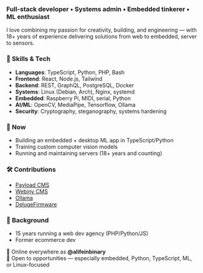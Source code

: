 ### Full-stack developer • Systems admin • Embedded tinkerer • ML enthusiast

I love combining my passion for creativity, building, and engineering — with 18+ years of experience delivering solutions from web to embedded, server to sensors.

### 🔧 Skills & Tech
- **Languages**: TypeScript, Python, PHP, Bash
- **Frontend**: React, Node.js, Tailwind
- **Backend**: REST, GraphQL, PostgreSQL, Docker
- **Systems**: Linux (Debian, Arch), Nginx, systemd
- **Embedded**: Raspberry Pi, MIDI, serial, Python
- **AI/ML**: OpenCV, MediaPipe, Tensorflow, Ollama
- **Security**: Cryptography, steganography, systems hardening

### 🧠 Now
- Building an embedded + desktop ML app in TypeScript/Python
- Training custom computer vision models
- Running and maintaining servers (18+ years and counting)

### 🛠️ Contributions
- [Payload CMS](https://github.com/payloadcms/payload)
- [Webiny CMS](https://github.com/webiny/webiny-js)
- [Ollama](https://github.com/ollama/ollama)
- [DelugeFirmware](https://github.com/synthstrom/DelugeFirmware)

### 🧬 Background
- 15 years running a web dev agency (PHP/Python/JS)
- Former ecommerce dev

📡 Online everywhere as **@alifeinbinary**  
💼 Open to opportunities — especially embedded, Python, TypeScript, ML, or Linux-focused
